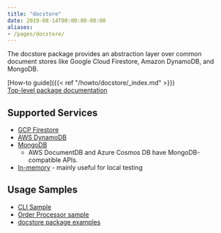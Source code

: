 ```yaml
---
title: "docstore"
date: 2019-08-14T00:00:00-08:00
aliases:
- /pages/docstore/
---
```


The docstore package provides an abstraction layer over common document stores
like Google Cloud Firestore, Amazon DynamoDB, and MongoDB.

<!--more-->

[How-to guide]({{< ref "/howto/docstore/_index.md" >}})<br>
[Top-level package documentation](https://godoc.org/gocloud.dev/docstore)

## Supported Services

* [GCP Firestore](https://godoc.org/gocloud.dev/docstore/gcpfirestore)
* [AWS DynamoDB](https://godoc.org/gocloud.dev/docstore/awsdynamodb)
* [MongoDB](https://godoc.org/gocloud.dev/docstore/mongodocstore)
  * AWS DocumentDB and Azure Cosmos DB have MongoDB-compatible APIs.
* [In-memory](https://godoc.org/gocloud.dev/docstore/memdocstore) - mainly
  useful for local testing

## Usage Samples

* [CLI Sample](https://github.com/google/go-cloud/tree/master/samples/gocdk-docstore)
* [Order Processor sample](https://gocloud.dev/tutorials/order/)
* [docstore package examples](https://godoc.org/gocloud.dev/docstore#pkg-examples)

